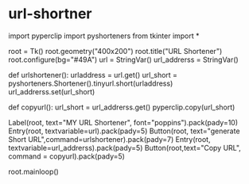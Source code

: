 # url-shortner
import pyperclip
import pyshorteners
from tkinter import *

root = Tk()
root.geometry("400x200")
root.title("URL Shortener")
root.configure(bg="#49A")
url = StringVar()
url_addrerss = StringVar()

def urlshortener():
    urladdress = url.get()
    url_short = pyshorteners.Shortener().tinyurl.short(urladdress)
    url_addrerss.set(url_short)


def copyurl():
    url_short = url_addrerss.get()
    pyperclip.copy(url_short)

Label(root, text="MY URL Shortener", font="poppins").pack(pady=10)
Entry(root, textvariable=url).pack(pady=5)
Button(root, text="generate Short URL",command=urlshortener).pack(pady=7)
Entry(root, textvariable=url_addrerss).pack(pady=5)
Button(root,text="Copy URL", command = copyurl).pack(pady=5)

root.mainloop()
